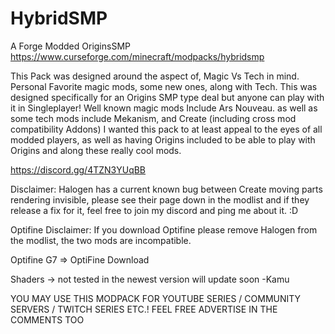 # HybridSMP
A Forge Modded OriginsSMP https://www.curseforge.com/minecraft/modpacks/hybridsmp




This Pack was designed around the aspect of, Magic Vs Tech in mind. Personal Favorite magic mods, some new ones, along with Tech. This was designed specifically for an Origins SMP type deal but anyone can play with it in Singleplayer! Well known magic mods Include Ars Nouveau. as well as some tech mods include Mekanism, and Create (including cross mod compatibility Addons) I wanted this pack to at least appeal to the eyes of all modded players, as well as having Origins included to be able to play with Origins and along these really cool mods.


https://discord.gg/4TZN3YUqBB


Disclaimer: Halogen has a current known bug between Create moving parts rendering invisible, please see their page down in the modlist and if they release a fix for it, feel free to join my discord and ping me about it. :D

Optifine Disclaimer: If you download Optifine please remove Halogen from the modlist, the two mods are incompatible.

Optifine G7 => OptiFine Download

Shaders -> not tested in the newest version will update soon -Kamu

YOU MAY USE THIS MODPACK FOR YOUTUBE SERIES / COMMUNITY SERVERS / TWITCH SERIES ETC.! FEEL FREE
ADVERTISE IN THE COMMENTS TOO
